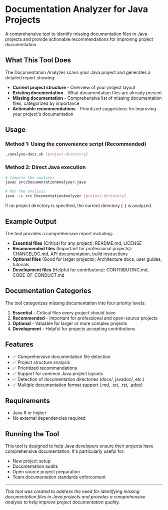 # Documentation Analyzer for Java Projects

A comprehensive tool to identify missing documentation files in Java projects and provide actionable recommendations for improving project documentation.

## What This Tool Does

The Documentation Analyzer scans your Java project and generates a detailed report showing:

- **Current project structure** - Overview of your project layout
- **Existing documentation** - What documentation files are already present
- **Missing documentation** - Comprehensive list of missing documentation files, categorized by importance
- **Actionable recommendations** - Prioritized suggestions for improving your project's documentation

## Usage

### Method 1: Using the convenience script (Recommended)
```bash
./analyze-docs.sh [project-directory]
```

### Method 2: Direct Java execution
```bash
# Compile the analyzer
javac src/DocumentationAnalyzer.java

# Run the analysis
java -cp src DocumentationAnalyzer [project-directory]
```

If no project directory is specified, the current directory (`.`) is analyzed.

## Example Output

The tool provides a comprehensive report including:

- **Essential files** (Critical for any project): README.md, LICENSE
- **Recommended files** (Important for professional projects): CHANGELOG.md, API documentation, build instructions
- **Optional files** (Good for larger projects): Architecture docs, user guides, tutorials
- **Development files** (Helpful for contributors): CONTRIBUTING.md, CODE_OF_CONDUCT.md

## Documentation Categories

The tool categorizes missing documentation into four priority levels:

1. **Essential** - Critical files every project should have
2. **Recommended** - Important for professional and open-source projects
3. **Optional** - Valuable for larger or more complex projects
4. **Development** - Helpful for projects accepting contributions

## Features

- ✅ Comprehensive documentation file detection
- ✅ Project structure analysis
- ✅ Prioritized recommendations
- ✅ Support for common Java project layouts
- ✅ Detection of documentation directories (docs/, javadoc/, etc.)
- ✅ Multiple documentation format support (.md, .txt, .rst, .adoc)

## Requirements

- Java 8 or higher
- No external dependencies required

## Running the Tool

This tool is designed to help Java developers ensure their projects have comprehensive documentation. It's particularly useful for:

- New project setup
- Documentation audits
- Open source project preparation
- Team documentation standards enforcement

---

*This tool was created to address the need for identifying missing documentation files in Java projects and provides a comprehensive analysis to help improve project documentation quality.*